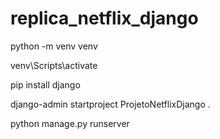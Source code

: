 # replica_netflix_django

python -m venv venv

venv\Scripts\activate

pip install django

django-admin startproject ProjetoNetflixDjango .

python manage.py runserver